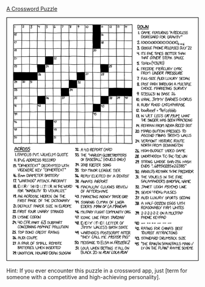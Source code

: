 [A Crossword Puzzle](https://xkcd.com/2957)

![A Crossword Puzzle](./random_comic.png)

Hint: If you ever encounter this puzzle in a crossword app, just [term for someone with a competitive and high-achieving personality].

